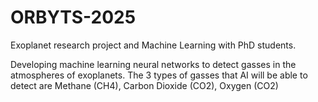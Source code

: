# ORBYTS-2025
Exoplanet research project and Machine Learning with PhD students.

Developing machine learning neural networks to detect gasses in the atmospheres of exoplanets.
The 3 types of gasses that AI will be able to detect are Methane (CH4), Carbon Dioxide (CO2), Oxygen (CO2)
